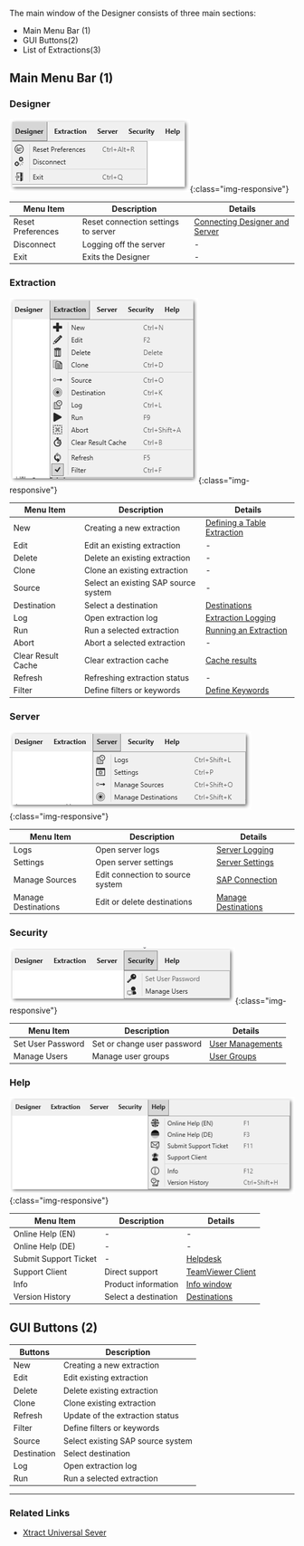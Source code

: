 
The main window of the Designer consists of three main sections:
- Main Menu Bar (1)
- GUI Buttons(2)
- List of Extractions(3)

## Main Menu Bar (1)

### Designer

![menueleiste_designer](/img/content/xu/menueleiste_designer.png){:class="img-responsive"}

Menu Item |Description | Details
------------ | ------------ | -------------
Reset Preferences  | Reset connection settings to server | [Connecting Designer and Server](../getting-started-xu/connect-designer-with-server)
Disconnect | Logging off the server | -
Exit | Exits the Designer | -

### Extraction

![menueleiste_extraction](/img/content/xu/menueleiste_extraction.png){:class="img-responsive"}

Menu Item | Description | Details
------------ | ------------ | -------------
New  | Creating a new extraction | [Defining a Table Extraction](../getting-started-xu/define-a-table-extraction)
Edit | Edit an existing extraction | -
Delete | Delete an existing extraction | -
Clone | Clone an existing extraction | -
Source | Select an existing SAP source system | -
Destination | Select a destination | [Destinations](../xu-destinations)
Log | Open extraction log | [Extraction Logging](../logging/extraction-logging)
Run  | Run a selected extraction | [Running an Extraction](../getting-started-xu/run-an-extraction)
Abort | Abort a selected extraction | -
Clear Result Cache | Clear extraction cache | [Cache results](../getting-started-xu/general-settings#misc-tab)
Refresh | Refreshing extraction status | -
Filter | Define filters or keywords |  [Define Keywords](../getting-started-xu/general-settings#misc-tab)

### Server

![menueleiste_server](/img/content/xu/menueleiste_server.png){:class="img-responsive"}

Menu Item | Description | Details
------------ | ------------ | -------------
Logs  | Open server logs | [Server Logging](../logging/server-logging)
Settings | Open server settings | [Server Settings](../server/server-settings)
Manage Sources | Edit connection to source system | [SAP Connection](../introduction/sap-connection)
Manage Destinations | Edit or delete destinations | [Manage Destinations](../xu-destinations/managing-destinations)

### Security

![menueleiste_security](/img/content/xu/menueleiste_security.png){:class="img-responsive"}

Menu Item | Description  | Details
------------ | ------------ | -------------
Set User Password  | Set or change user password  | [User Managements](../security/user-management#user)
Manage Users | Manage user groups | [User Groups](../security/user-management#user-groups)

### Help

![menueleiste_help](/img/content/xu/menueleiste_help.png){:class="img-responsive"}

Menu Item | Description | Details
------------ | ------------ | -------------
Online Help (EN) | <!-----> - <!-----> | <!-----> - <!-----> 
Online Help (DE) | - | -
Submit Support Ticket | - | [Helpdesk](https://support.theobald-software.com/helpdesk/User/Register)
Support Client | Direct support | [TeamViewer Client](https://get.teamviewer.com/theobaldsoftware)
Info | Product information | [Info window](../introduction/license#about-xtract-universal---info-window)
Version History | Select a destination | [Destinations](../xu-destinations)

## GUI Buttons (2)

Buttons | Description 
------------ | ------------ 
New | Creating a new extraction 
Edit |  Edit existing extraction |
Delete |  Delete existing extraction  |
Clone |  Clone existing extraction  |
Refresh | Update of the extraction status  |
Filter |  Define filters or keywords |
Source|  Select existing SAP source system  |
Destination | Select destination  |
Log | Open extraction log  |
Run  | Run a selected extraction  | 

*****
### Related Links
- [Xtract Universal Sever](../server)



